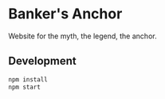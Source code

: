 Banker's Anchor
================

Website for the myth, the legend, the anchor.

## Development

```bash
npm install
npm start
```
